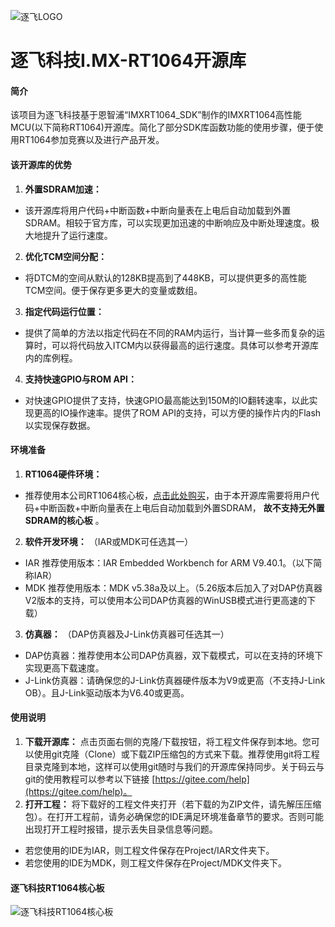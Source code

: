 ![逐飞LOGO](https://images.gitee.com/uploads/images/2019/0924/114256_eaf16bad_1699060.png "逐飞科技logo 中.png")
# 逐飞科技I.MX-RT1064开源库
#### 简介
该项目为逐飞科技基于恩智浦“IMXRT1064_SDK”制作的IMXRT1064高性能MCU(以下简称RT1064)开源库。简化了部分SDK库函数功能的使用步骤，便于使用RT1064参加竞赛以及进行产品开发。

#### 该开源库的优势
1.  **外置SDRAM加速：** 
- 该开源库将用户代码+中断函数+中断向量表在上电后自动加载到外置SDRAM。相较于官方库，可以实现更加迅速的中断响应及中断处理速度。极大地提升了运行速度。
2.  **优化TCM空间分配：** 
- 将DTCM的空间从默认的128KB提高到了448KB，可以提供更多的高性能TCM空间。便于保存更多更大的变量或数组。
3.  **指定代码运行位置：** 
- 提供了简单的方法以指定代码在不同的RAM内运行，当计算一些多而复杂的运算时，可以将代码放入ITCM内以获得最高的运行速度。具体可以参考开源库内的库例程。
4.  **支持快速GPIO与ROM API：** 
- 对快速GPIO提供了支持，快速GPIO最高能达到150M的IO翻转速率，以此实现更高的IO操作速率。提供了ROM API的支持，可以方便的操作片内的Flash以实现保存数据。

#### 环境准备
1.  **RT1064硬件环境：** 
- 推荐使用本公司RT1064核心板，[点击此处购买](https://item.taobao.com/item.htm?spm=a1z10.3-c.w4002-9998537997.49.4b7549ccjhU2eC&id=601759245205)，由于本开源库需要将用户代码+中断函数+中断向量表在上电后自动加载到外置SDRAM， **故不支持无外置SDRAM的核心板** 。
2.  **软件开发环境：** 
（IAR或MDK可任选其一）
- IAR 推荐使用版本：IAR Embedded Workbench for ARM V9.40.1。（以下简称IAR）
- MDK 推荐使用版本：MDK v5.38a及以上。（5.26版本后加入了对DAP仿真器V2版本的支持，可以使用本公司DAP仿真器的WinUSB模式进行更高速的下载）
3.  **仿真器：** 
（DAP仿真器及J-Link仿真器可任选其一）
- DAP仿真器：推荐使用本公司DAP仿真器，双下载模式，可以在支持的环境下实现更高下载速度。
- J-Link仿真器：请确保您的J-Link仿真器硬件版本为V9或更高（不支持J-Link OB）。且J-Link驱动版本为V6.40或更高。

#### 使用说明

1.  **下载开源库：** 点击页面右侧的克隆/下载按钮，将工程文件保存到本地。您可以使用git克隆（Clone）或下载ZIP压缩包的方式来下载。推荐使用git将工程目录克隆到本地，这样可以使用git随时与我们的开源库保持同步。关于码云与git的使用教程可以参考以下链接 [https://gitee.com/help](https://gitee.com/help)。
2.  **打开工程：** 将下载好的工程文件夹打开（若下载的为ZIP文件，请先解压压缩包）。在打开工程前，请务必确保您的IDE满足环境准备章节的要求。否则可能出现打开工程时报错，提示丢失目录信息等问题。
- 若您使用的IDE为IAR，则工程文件保存在Project/IAR文件夹下。
- 若您使用的IDE为MDK，则工程文件保存在Project/MDK文件夹下。

#### 逐飞科技RT1064核心板
![逐飞科技RT1064核心板](https://images.gitee.com/uploads/images/2019/0924/114657_c8e12b59_1699060.jpeg "逐飞科技RT1064核心板.jpg")

